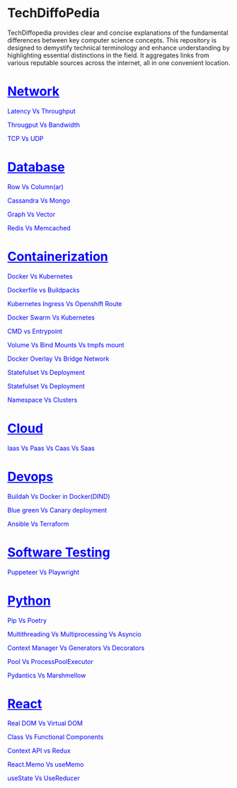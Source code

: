 # TechDiffoPedia
TechDiffopedia provides clear and concise explanations of the fundamental differences between key computer science concepts. This repository is designed to demystify technical terminology and enhance understanding by highlighting essential distinctions in the field. It aggregates links from various reputable sources across the internet, all in one convenient location.



<h1 style="color:blue; text-decoration: underline; font-weight: bold;">Network</h1>
<p>
    <a href="https://aws.amazon.com/compare/the-difference-between-throughput-and-latency/" target="_blank" style="color:blue; text-decoration: none;">Latency Vs Throughput</a>
</p>
<p>
    <a href="https://www.indeed.com/career-advice/career-development/throughput-vs-bandwidth" target="_blank" style="color:blue; text-decoration: none;">Througput Vs Bandwidth</a>
</p>

<p>
    <a href="https://www.spiceworks.com/tech/networking/articles/tcp-vs-udp/" target="_blank" style="color:blue; text-decoration: none;">TCP Vs UDP</a>
</p>

<h1 style="color:blue; text-decoration: underline; font-weight: bold;">Database</h1>
    <p>
      <a href="https://dataschool.com/data-modeling-101/row-vs-column-oriented-databases/" target="_blank" style="color:blue; text-decoration: none;">Row Vs Column(ar)</a>
    </p>
    <p>
      <a href="https://www.mongodb.com/resources/compare/cassandra-vs-mongodb" target="_blank" style="color:blue; text-decoration: none;">Cassandra Vs Mongo</a>
    </p>
    <p>
      <a href="https://www.elastic.co/blog/vector-database-vs-graph-database" target="_blank" style="color:blue; text-decoration: none;">Graph Vs Vector</a>
    </p>
    <p>
      <a href="https://www.imaginarycloud.com/blog/redis-vs-memcached" target="_blank" style="color:blue; text-decoration: none;">Redis Vs Memcached</a>
    </p>
    
<h1 style="color:blue; text-decoration: underline; font-weight: bold;">Containerization</h1>
    <p>
      <a href="https://www.atlassian.com/microservices/microservices-architecture/kubernetes-vs-docker" target="_blank" style="color:blue; text-decoration: none;">Docker Vs Kubernetes</a>
    </p>
    <p>
      <a href="https://medium.com/@michael.vittrup.larsen/dockerfiles-vs-cloud-native-buildpacks-8acf8149dea1" target="_blank" style="color:blue; text-decoration: none;">Dockerfile vs Buildpacks</a>
    </p>
    <p>
      <a href="https://www.redhat.com/en/blog/kubernetes-ingress-vs-openshift-route" target="_blank" style="color:blue; text-decoration: none;">Kubernetes Ingress Vs Openshift Route</a>
    </p>
    <p>
      <a href="https://betterstack.com/community/guides/scaling-docker/docker-swarm-kubernetes/" target="_blank" style="color:blue; text-decoration: none;">Docker Swarm Vs Kubernetes</a>
    </p>
    <p>
      <a href="https://medium.com/container-talks/understand-cmd-and-entrypoint-differences-in-docker-d11105cc5454" target="_blank" style="color:blue; text-decoration: none;">CMD vs Entrypoint</a>
    </p>
    <p>
      <a href="https://digitalvarys.com/docker-volume-vs-bind-mounts-vs-tmpfs-mount/" target="_blank" style="color:blue; text-decoration: none;">Volume Vs Bind Mounts Vs tmpfs mount</a>
    </p>
    <p>
      <a href="https://devtodevops.com/docker-network-overlay-vs-bridge/" target="_blank" style="color:blue; text-decoration: none;">Docker Overlay Vs Bridge Network</a>
    </p>
    <p>
      <a href="https://spacelift.io/blog/statefulset-vs-deployment" target="_blank" style="color:blue; text-decoration: none;">Statefulset Vs Deployment</a>
    </p>
    <p>
      <a href="https://spacelift.io/blog/statefulset-vs-deployment" target="_blank" style="color:blue; text-decoration: none;">Statefulset Vs Deployment</a>
    </p>
    <p>
      <a href="https://medium.com/@danielbenhayoun/understanding-kubernetes-namespaces-and-clusters-3065e0602df7#:~:text=In%20Kubernetes%2C%20a%20cluster%20is,for%20the%20names%20of%20resources" target="_blank" style="color:blue; text-decoration: none;">Namespace Vs Clusters</a>
    </p>
    
<h1 style="color:blue; text-decoration: underline; font-weight: bold;">Cloud</h1>
    <p>
      <a href="https://cloud.google.com/learn/paas-vs-iaas-vs-saas" target="_blank" style="color:blue; text-decoration: none;">Iaas Vs Paas Vs Caas Vs Saas</a>
    </p>
<h1 style="color:blue; text-decoration: underline; font-weight: bold;">Devops</h1>
    <p>
      <a href="https://devm.io/docker/build-containers-quickly-buildah-155839-001" target="_blank" style="color:blue; text-decoration: none;">Buildah Vs Docker in Docker(DIND)</a>
    </p>
     <p>
      <a href="https://circleci.com/blog/canary-vs-blue-green-downtime/" target="_blank" style="color:blue; text-decoration: none;">Blue green Vs Canary deployment</a>
    </p>
    <p>
      <a href="https://spacelift.io/blog/ansible-vs-terraform" target="_blank" style="color:blue; text-decoration: none;">Ansible Vs Terraform</a>
    </p>
    
<h1 style="color:blue; text-decoration: underline; font-weight: bold;">Software Testing</h1>
     <p>
      <a href="https://medium.com/front-end-weekly/playwright-vs-puppeteer-choosing-the-right-browser-automation-tool-in-2024-d46d2cbadf71" target="_blank" style="color:blue; text-decoration: none;">Puppeteer Vs Playwright</a>
    </p>
<h1 style="color:blue; text-decoration: underline; font-weight: bold;">Python</h1>
   <p>
      <a href="https://www.pullrequest.com/blog/moving-away-from-requirements-txt-for-more-secure-python-dependencies/" target="_blank" style="color:blue; text-decoration: none;">Pip Vs Poetry</a>
    </p>
    <p>
      <a href="https://www.linkedin.com/pulse/multithreading-vs-multiprocessing-asyncio-code-examples-kaushik-yxgjc/" target="_blank" style="color:blue; text-decoration: none;">Multithreading Vs Multiprocessing Vs Asyncio</a>
    </p>
    <p>
      <a href="https://medium.com/@sumeetsarkar/trinity-of-context-managers-generators-decorators-4809a991c76b" target="_blank" style="color:blue; text-decoration: none;">Context Manager Vs Generators Vs Decorators</a>
    </p>
    <p>
      <a href="https://superfastpython.com/multiprocessing-pool-vs-processpoolexecutor/" target="_blank" style="color:blue; text-decoration: none;">Pool Vs ProcessPoolExecutor </a>
    </p>
    <p>
      <a href="https://medium.com/@ashkangoleh/pydantic-vs-marshmallow-a-comprehensive-comparison-77abe2b3e088" target="_blank" style="color:blue; text-decoration: none;">Pydantics Vs Marshmellow</a>
    </p>
    
    
<h1 style="color:blue; text-decoration: underline; font-weight: bold;">React</h1>
   <p>
      <a href="https://www.keitaro.com/insights/2023/07/12/dom-vs-virtual-dom-understanding-the-differences/" target="_blank" style="color:blue; text-decoration: none;">Real DOM Vs Virtual DOM</a>
   </p>
   <p>
      <a href="https://www.freecodecamp.org/news/function-component-vs-class-component-in-react/" target="_blank" style="color:blue; text-decoration: none;">Class Vs Functional Components</a>
   </p>
   <p>
      <a href="https://dev.to/ruppysuppy/redux-vs-context-api-when-to-use-them-4k3p" target="_blank" style="color:blue; text-decoration: none;">Context API vs Redux</a>
   </p>
   <p>
      <a href="https://blog.logrocket.com/react-memo-vs-usememo/" target="_blank" style="color:blue; text-decoration: none;">React.Memo Vs useMemo</a>
   </p>
   <p>
      <a href="https://blog.saeloun.com/2023/03/30/when-to-use-usestate-vs-usereducer/" target="_blank" style="color:blue; text-decoration: none;">useState Vs UseReducer</a>
   </p>
   
   
    



